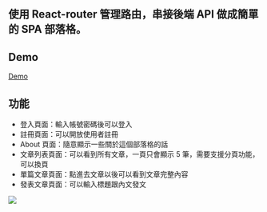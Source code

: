 ## 使用 React-router 管理路由，串接後端 API 做成簡單的 SPA 部落格。

## Demo

[Demo](https://ruofanwei.github.io/react-redux-blog/#/)

## 功能

- 登入頁面：輸入帳號密碼後可以登入
- 註冊頁面：可以開放使用者註冊
- About 頁面：隨意顯示一些關於這個部落格的話
- 文章列表頁面：可以看到所有文章，一頁只會顯示 5 筆，需要支援分頁功能，可以換頁
- 單篇文章頁面：點進去文章以後可以看到文章完整內容
- 發表文章頁面：可以輸入標題跟內文發文

![](https://s4.aconvert.com/convert/p3r68-cdx67/tfasm-98t5m.gif)
